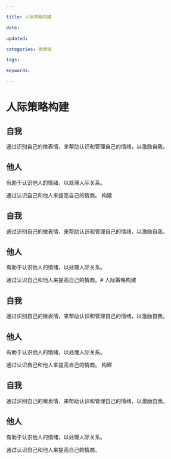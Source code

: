 ```yaml
---

title: 人际策略构建

date: 

updated: 

categories: 微表情

tags: 

keywords: 

---
```

# 人际策略构建

## 自我

通过识别自己的微表情，来帮助认识和管理自己的情绪，以激励自我。

## 他人

有助于认识他人的情绪，以处理人际关系。

 通过认识自己和他人来提高自己的情商。
构建

## 自我

通过识别自己的微表情，来帮助认识和管理自己的情绪，以激励自我。

## 他人

有助于认识他人的情绪，以处理人际关系。

 通过认识自己和他人来提高自己的情商。# 人际策略构建

## 自我

通过识别自己的微表情，来帮助认识和管理自己的情绪，以激励自我。

## 他人

有助于认识他人的情绪，以处理人际关系。

 通过认识自己和他人来提高自己的情商。
构建

## 自我

通过识别自己的微表情，来帮助认识和管理自己的情绪，以激励自我。

## 他人

有助于认识他人的情绪，以处理人际关系。

 通过认识自己和他人来提高自己的情商。